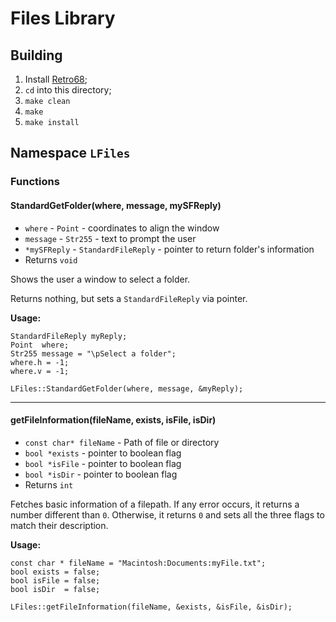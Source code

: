 # Files Library

## Building

1. Install [Retro68](https://github.com/autc04/Retro68);
2. `cd` into this directory;
3. `make clean`
4. `make`
5. `make install`

## Namespace `LFiles`

### Functions

#### StandardGetFolder(where, message, mySFReply)

- `where` - `Point` - coordinates to align the window
- `message` - `Str255` - text to prompt the user
- `*mySFReply` - `StandardFileReply` - pointer to return folder's information
- Returns `void`

Shows the user a window to select a folder.

Returns nothing, but sets a `StandardFileReply` via pointer.

**Usage:**
```
StandardFileReply myReply;
Point  where;
Str255 message = "\pSelect a folder";
where.h = -1;
where.v = -1;

LFiles::StandardGetFolder(where, message, &myReply);
```

---

#### getFileInformation(fileName, exists, isFile, isDir)

- `const char* fileName` - Path of file or directory
- `bool *exists` - pointer to boolean flag
- `bool *isFile` - pointer to boolean flag
- `bool *isDir` - pointer to boolean flag
- Returns `int`

Fetches basic information of a filepath. If any error occurs, it returns a number different than `0`. Otherwise, it returns `0` and sets all the three flags to match their description.

**Usage:**
```
const char * fileName = "Macintosh:Documents:myFile.txt";
bool exists = false;
bool isFile = false;
bool isDir  = false;

LFiles::getFileInformation(fileName, &exists, &isFile, &isDir);
```
